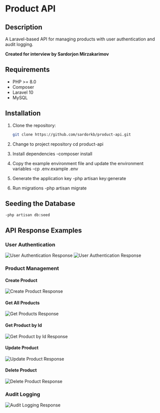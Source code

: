 # Product API

## Description
A Laravel-based API for managing products with user authentication and audit logging.  

**Created for interview by Sardorjon Mirzakarimov**

## Requirements
- PHP >= 8.0
- Composer
- Laravel 10
- MySQL

## Installation

1. Clone the repository:
   ```bash
   git clone https://github.com/sardorkb/product-api.git

2. Change to project repository
cd product-api

3. Install dependencies
    -composer install

4. Copy the example environment file and update the environment variables
    -cp .env.example .env

5. Generate the application key
    -php artisan key:generate

6. Run migrations
    -php artisan migrate

## Seeding the Database
    -php artisan db:seed


## API Response Examples

### User Authentication
![User Authentication Response](public/screenshots/login.png)
![User Authentication Response](public/screenshots/logout.png)

### Product Management

#### Create Product
![Create Product Response](public/screenshots/CreateProduct.png)

#### Get All Products
![Get Products Response](public/screenshots/getAllProduct.png)

#### Get Product by Id
![Get Product by Id Response](public/screenshots/getproductbyid.png)

#### Update Product
![Update Product Response](public/screenshots/updateProduct.png)

#### Delete Product
![Delete Product Response](public/screenshots/deleteProduct.png)

### Audit Logging
![Audit Logging Response](public/screenshots/auditlog.png)

